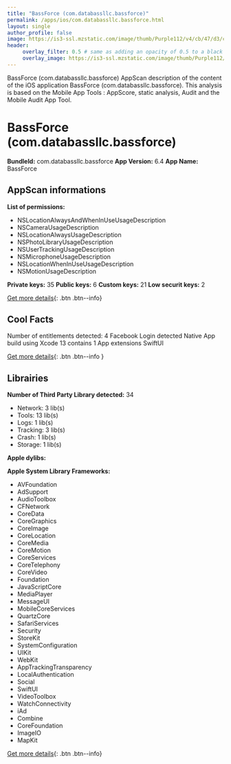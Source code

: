 ```yaml
---
title: "BassForce (com.databassllc.bassforce)"
permalink: /apps/ios/com.databassllc.bassforce.html
layout: single
author_profile: false
image: https://is3-ssl.mzstatic.com/image/thumb/Purple112/v4/cb/47/d3/cb47d32a-d889-065b-5473-3ec90ccda386/AppIcon-1x_U007emarketing-0-4-0-sRGB-85-220.png/512x512bb.jpg
header: 
     overlay_filter: 0.5 # same as adding an opacity of 0.5 to a black background
     overlay_image: https://is3-ssl.mzstatic.com/image/thumb/Purple112/v4/cb/47/d3/cb47d32a-d889-065b-5473-3ec90ccda386/AppIcon-1x_U007emarketing-0-4-0-sRGB-85-220.png/512x512bb.jpg
---
```

BassForce (com.databassllc.bassforce) AppScan description of the content of the iOS application BassForce (com.databassllc.bassforce). This analysis is based on the Mobile App Tools : AppScore, static analysis, Audit and the Mobile Audit App Tool.

# BassForce (com.databassllc.bassforce)

**BundleId:** com.databassllc.bassforce
**App Version:** 6.4
**App Name:** BassForce


## AppScan informations 

**List of permissions:** 
- NSLocationAlwaysAndWhenInUseUsageDescription
- NSCameraUsageDescription
- NSLocationAlwaysUsageDescription
- NSPhotoLibraryUsageDescription
- NSUserTrackingUsageDescription
- NSMicrophoneUsageDescription
- NSLocationWhenInUseUsageDescription
- NSMotionUsageDescription
  
  
**Private keys:** 35
**Public keys:** 6
**Custom keys:** 21
**Low securit keys:** 2
  
[Get more details](/pricing.html){: .btn .btn--info}

## Cool Facts

Number of entitlements detected: 4
Facebook Login detected
Native App
build using Xcode 13
contains 1 App extensions
SwiftUI
  
[Get more details](/pricing.html){: .btn .btn--info }

## Librairies 
**Number of Third Party Library detected:** 34
- Network: 3 lib(s)
- Tools: 13 lib(s)
- Logs: 1 lib(s)
- Tracking: 3 lib(s)
- Crash: 1 lib(s)
- Storage: 1 lib(s)


**Apple dylibs:**


**Apple System Library Frameworks:**
- AVFoundation
- AdSupport
- AudioToolbox
- CFNetwork
- CoreData
- CoreGraphics
- CoreImage
- CoreLocation
- CoreMedia
- CoreMotion
- CoreServices
- CoreTelephony
- CoreVideo
- Foundation
- JavaScriptCore
- MediaPlayer
- MessageUI
- MobileCoreServices
- QuartzCore
- SafariServices
- Security
- StoreKit
- SystemConfiguration
- UIKit
- WebKit
- AppTrackingTransparency
- LocalAuthentication
- Social
- SwiftUI
- VideoToolbox
- WatchConnectivity
- iAd
- Combine
- CoreFoundation
- ImageIO
- MapKit


  
[Get more details](/pricing.html){: .btn .btn--info}

